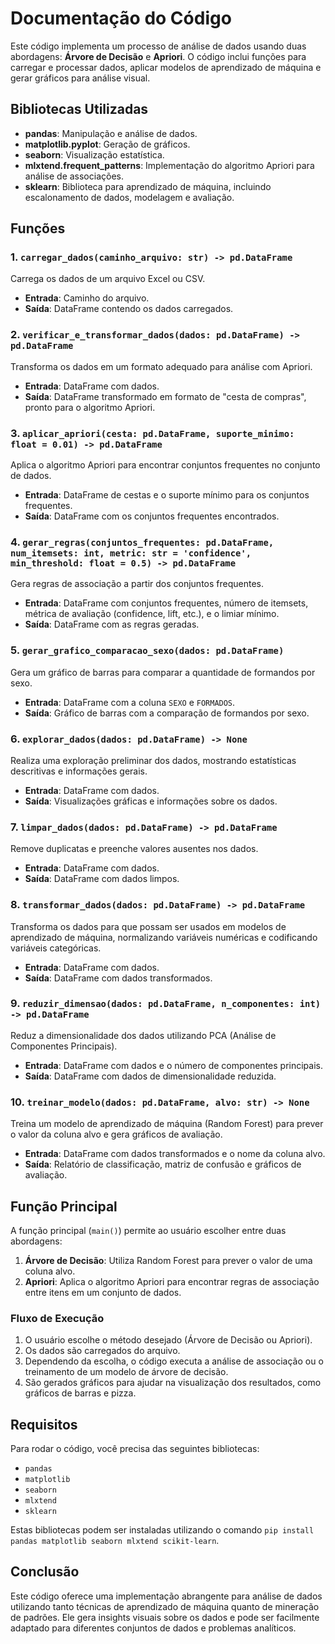 # Documentação do Código

Este código implementa um processo de análise de dados usando duas abordagens: **Árvore de Decisão** e **Apriori**. O código inclui funções para carregar e processar dados, aplicar modelos de aprendizado de máquina e gerar gráficos para análise visual.

## Bibliotecas Utilizadas

- **pandas**: Manipulação e análise de dados.
- **matplotlib.pyplot**: Geração de gráficos.
- **seaborn**: Visualização estatística.
- **mlxtend.frequent_patterns**: Implementação do algoritmo Apriori para análise de associações.
- **sklearn**: Biblioteca para aprendizado de máquina, incluindo escalonamento de dados, modelagem e avaliação.

## Funções

### 1. `carregar_dados(caminho_arquivo: str) -> pd.DataFrame`
Carrega os dados de um arquivo Excel ou CSV.

- **Entrada**: Caminho do arquivo.
- **Saída**: DataFrame contendo os dados carregados.

### 2. `verificar_e_transformar_dados(dados: pd.DataFrame) -> pd.DataFrame`
Transforma os dados em um formato adequado para análise com Apriori.

- **Entrada**: DataFrame com dados.
- **Saída**: DataFrame transformado em formato de "cesta de compras", pronto para o algoritmo Apriori.

### 3. `aplicar_apriori(cesta: pd.DataFrame, suporte_minimo: float = 0.01) -> pd.DataFrame`
Aplica o algoritmo Apriori para encontrar conjuntos frequentes no conjunto de dados.

- **Entrada**: DataFrame de cestas e o suporte mínimo para os conjuntos frequentes.
- **Saída**: DataFrame com os conjuntos frequentes encontrados.

### 4. `gerar_regras(conjuntos_frequentes: pd.DataFrame, num_itemsets: int, metric: str = 'confidence', min_threshold: float = 0.5) -> pd.DataFrame`
Gera regras de associação a partir dos conjuntos frequentes.

- **Entrada**: DataFrame com conjuntos frequentes, número de itemsets, métrica de avaliação (confidence, lift, etc.), e o limiar mínimo.
- **Saída**: DataFrame com as regras geradas.

### 5. `gerar_grafico_comparacao_sexo(dados: pd.DataFrame)`
Gera um gráfico de barras para comparar a quantidade de formandos por sexo.

- **Entrada**: DataFrame com a coluna `SEXO` e `FORMADOS`.
- **Saída**: Gráfico de barras com a comparação de formandos por sexo.

### 6. `explorar_dados(dados: pd.DataFrame) -> None`
Realiza uma exploração preliminar dos dados, mostrando estatísticas descritivas e informações gerais.

- **Entrada**: DataFrame com dados.
- **Saída**: Visualizações gráficas e informações sobre os dados.

### 7. `limpar_dados(dados: pd.DataFrame) -> pd.DataFrame`
Remove duplicatas e preenche valores ausentes nos dados.

- **Entrada**: DataFrame com dados.
- **Saída**: DataFrame com dados limpos.

### 8. `transformar_dados(dados: pd.DataFrame) -> pd.DataFrame`
Transforma os dados para que possam ser usados em modelos de aprendizado de máquina, normalizando variáveis numéricas e codificando variáveis categóricas.

- **Entrada**: DataFrame com dados.
- **Saída**: DataFrame com dados transformados.

### 9. `reduzir_dimensao(dados: pd.DataFrame, n_componentes: int) -> pd.DataFrame`
Reduz a dimensionalidade dos dados utilizando PCA (Análise de Componentes Principais).

- **Entrada**: DataFrame com dados e o número de componentes principais.
- **Saída**: DataFrame com dados de dimensionalidade reduzida.

### 10. `treinar_modelo(dados: pd.DataFrame, alvo: str) -> None`
Treina um modelo de aprendizado de máquina (Random Forest) para prever o valor da coluna alvo e gera gráficos de avaliação.

- **Entrada**: DataFrame com dados transformados e o nome da coluna alvo.
- **Saída**: Relatório de classificação, matriz de confusão e gráficos de avaliação.

## Função Principal

A função principal (`main()`) permite ao usuário escolher entre duas abordagens:

1. **Árvore de Decisão**: Utiliza Random Forest para prever o valor de uma coluna alvo.
2. **Apriori**: Aplica o algoritmo Apriori para encontrar regras de associação entre itens em um conjunto de dados.

### Fluxo de Execução

1. O usuário escolhe o método desejado (Árvore de Decisão ou Apriori).
2. Os dados são carregados do arquivo.
3. Dependendo da escolha, o código executa a análise de associação ou o treinamento de um modelo de árvore de decisão.
4. São gerados gráficos para ajudar na visualização dos resultados, como gráficos de barras e pizza.

## Requisitos

Para rodar o código, você precisa das seguintes bibliotecas:

- `pandas`
- `matplotlib`
- `seaborn`
- `mlxtend`
- `sklearn`

Estas bibliotecas podem ser instaladas utilizando o comando `pip install pandas matplotlib seaborn mlxtend scikit-learn`.

## Conclusão

Este código oferece uma implementação abrangente para análise de dados utilizando tanto técnicas de aprendizado de máquina quanto de mineração de padrões. Ele gera insights visuais sobre os dados e pode ser facilmente adaptado para diferentes conjuntos de dados e problemas analíticos.

